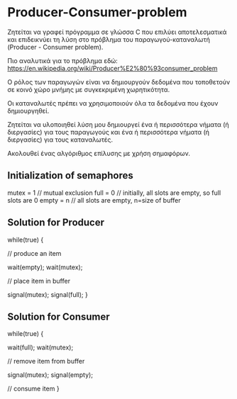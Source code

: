 # Producer-Consumer-problem


Ζητείται να γραφεί πρόγραμμα σε γλώσσα C που επιλύει
αποτελεσματικά και επιδεικνύει τη λύση στο πρόβλημα του
παραγωγού-καταναλωτή (Producer - Consumer problem).

Πιο αναλυτικά για το πρόβλημα εδώ:
https://en.wikipedia.org/wiki/Producer%E2%80%93consumer_problem

Ο ρόλος των παραγωγών είναι να δημιουργούν δεδομένα που
τοποθετούν σε κοινό χώρο μνήμης με συγκεκριμένη χωρητικότητα.

Οι καταναλωτές πρέπει να χρησιμοποιούν όλα τα δεδομένα που
έχουν δημιουργηθεί.

Ζητείται να υλοποιηθεί λύση μου δημιουργεί ένα ή περισσότερα
νήματα (ή διεργασίες) για τους παραγωγούς και ένα ή περισσότερα
νήματα (ή διεργασίες) για τους καταναλωτές.

Ακολουθεί ένας αλγόριθμος επίλυσης με χρήση σημαφόρων.

Initialization of semaphores
----------------------------
mutex = 1 // mutual exclusion
full = 0 // initially, all slots are empty, so full slots are 0
empty = n // all slots are empty, n=size of buffer

Solution for Producer
---------------------
while(true) {

// produce an item

wait(empty);
wait(mutex);

// place item in buffer

signal(mutex);
signal(full);
}

Solution for Consumer
---------------------
while(true) {

wait(full);
wait(mutex);

// remove item from buffer

signal(mutex);
signal(empty);

// consume item
}
